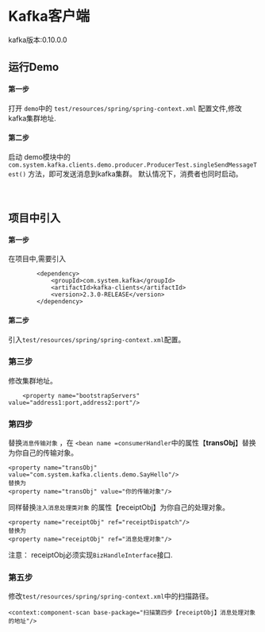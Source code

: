 # Kafka客户端


kafka版本:0.10.0.0


## 运行Demo

#### 第一步
打开 `demo`中的 `test/resources/spring/spring-context.xml` 配置文件,修改kafka集群地址.

#### 第二步
启动 demo模块中的`com.system.kafka.clients.demo.producer.ProducerTest.singleSendMessageTest()` 方法，即可发送消息到kafka集群。
默认情况下，消费者也同时启动。
<br/><br/><br/>

## 项目中引入

#### 第一步
在项目中,需要引入

```
        <dependency>
            <groupId>com.system.kafka</groupId>
            <artifactId>kafka-clients</artifactId>
            <version>2.3.0-RELEASE</version>
        </dependency>
```
#### 第二步
引入`test/resources/spring/spring-context.xml`配置。

### 第三步
修改集群地址。

```
    <property name="bootstrapServers" value="address1:port,address2:port"/>

```


### 第四步
替换`消息传输对象` ，在 `<bean name =consumerHandler`中的属性【<b>transObj</b>】替换为你自己的传输对象。

```
<property name="transObj" value="com.system.kafka.clients.demo.SayHello"/>
替换为
<property name="transObj" value="你的传输对象"/>
```

同样替换`注入消息处理类对象` 的属性【receiptObj】为你自己的处理对象。

```
<property name="receiptObj" ref="receiptDispatch"/>
替换为
<property name="receiptObj" ref="消息处理对象"/>

```

注意： receiptObj必须实现`BizHandleInterface`接口.

### 第五步

修改`test/resources/spring/spring-context.xml`中的扫描路径。

```
<context:component-scan base-package="扫描第四步【receiptObj】消息处理对象的地址"/>

```